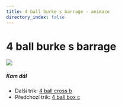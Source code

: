 ```yaml
---
title: 4 ball burke s barrage - animace
directory_index: false
---
```


# 4 ball burke s barrage

![](/animace/img/4-ball-burke_s-barrage.gif)

##### Kam dál

- Další trik: [4 ball cross b](4-ball-cross-b.html "Další trik 4 ball cross b")
- Předchozí trik: [4 ball box c](4-ball-box-c.html "Předchozí trik 4 ball box c")

